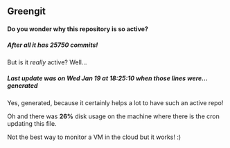 ## Greengit

#### Do you wonder why this repository is so active?

##### After all it has 25750 commits!

But is it *really* active? Well...

##### Last update was on Wed Jan 19 at 18:25:10 when those lines were... generated

Yes, generated, because it certainly helps a lot to have such an active repo!

Oh and there was **26%** disk usage on the machine
where there is the cron updating this file.

Not the best way to monitor a VM in the cloud but it works! :)
